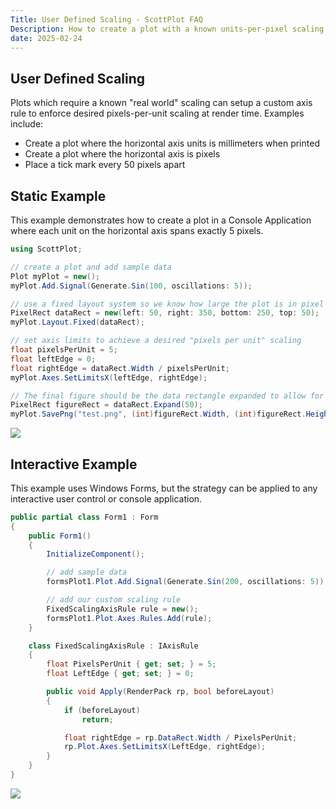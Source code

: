 ```yaml
---
Title: User Defined Scaling - ScottPlot FAQ
Description: How to create a plot with a known units-per-pixel scaling
date: 2025-02-24
---
```


## User Defined Scaling

Plots which require a known "real world" scaling can setup a custom axis rule to
enforce desired pixels-per-unit scaling at render time. Examples include:

* Create a plot where the horizontal axis units is millimeters when printed
* Create a plot where the horizontal axis is pixels
* Place a tick mark every 50 pixels apart

## Static Example

This example demonstrates how to create a plot in a Console Application where each unit on the horizontal axis spans exactly 5 pixels.

```cs
using ScottPlot;

// create a plot and add sample data
Plot myPlot = new();
myPlot.Add.Signal(Generate.Sin(100, oscillations: 5));

// use a fixed layout system so we know how large the plot is in pixel units
PixelRect dataRect = new(left: 50, right: 350, bottom: 250, top: 50);
myPlot.Layout.Fixed(dataRect);

// set axis limits to achieve a desired "pixels per unit" scaling
float pixelsPerUnit = 5;
float leftEdge = 0;
float rightEdge = dataRect.Width / pixelsPerUnit;
myPlot.Axes.SetLimitsX(leftEdge, rightEdge);

// The final figure should be the data rectangle expanded to allow for axis labels
PixelRect figureRect = dataRect.Expand(50);
myPlot.SavePng("test.png", (int)figureRect.Width, (int)figureRect.Height);
```

![](/images/faq/fixed-scale/fixed-scale-console.png)

## Interactive Example

This example uses Windows Forms, but the strategy can be applied to any interactive
user control or console application.

```cs
public partial class Form1 : Form
{
    public Form1()
    {
        InitializeComponent();

        // add sample data
        formsPlot1.Plot.Add.Signal(Generate.Sin(200, oscillations: 5));

        // add our custom scaling rule
        FixedScalingAxisRule rule = new();
        formsPlot1.Plot.Axes.Rules.Add(rule);
    }

    class FixedScalingAxisRule : IAxisRule
    {
        float PixelsPerUnit { get; set; } = 5;
        float LeftEdge { get; set; } = 0;

        public void Apply(RenderPack rp, bool beforeLayout)
        {
            if (beforeLayout)
                return;

            float rightEdge = rp.DataRect.Width / PixelsPerUnit;
            rp.Plot.Axes.SetLimitsX(LeftEdge, rightEdge);
        }
    }
}
```

![](/images/faq/fixed-scale/fixed-scale-resize.gif)